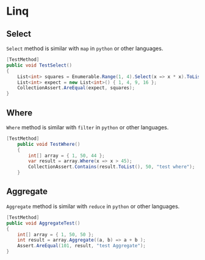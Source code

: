 
# Linq

## Select

`Select` method is similar with `map` in `python` or other languages.

```c#
[TestMethod]
public void TestSelect()
{
    List<int> squares = Enumerable.Range(1, 4).Select(x => x * x).ToList();
    List<int> expect = new List<int>() { 1, 4, 9, 16 };
    CollectionAssert.AreEqual(expect, squares);
}
```

## Where

`Where` method is similar with `filter` in `python` or other languages.

```c#
[TestMethod]
    public void TestWhere()
    {
        int[] array = { 1, 50, 44 };
        var result = array.Where(x => x > 45);
        CollectionAssert.Contains(result.ToList(), 50, "test where");
    }
```

## Aggregate

`Aggregate` method is similar with `reduce` in `python` or other languages.

```c#
[TestMethod]
public void AggregateTest()
{
    int[] array = { 1, 50, 50 };
    int result = array.Aggregate((a, b) => a + b );
    Assert.AreEqual(101, result, "test Aggregate");
}
```